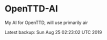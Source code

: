 # OpenTTD-AI
My AI for OpenTTD, will use primarily air

Latest backup: Sun Aug 25 02:23:02 UTC 2019
